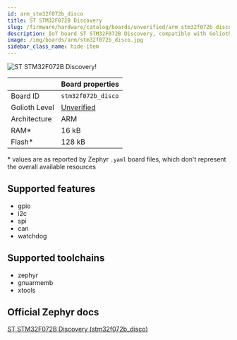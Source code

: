 ```yaml
---
id: arm_stm32f072b_disco
title: ST STM32F072B Discovery
slug: /firmware/hardware/catalog/boards/unverified/arm_stm32f072b_disco
description: IoT board ST STM32F072B Discovery, compatible with Golioth at unverified level.
image: /img/boards/arm/stm32f072b_disco.jpg
sidebar_class_name: hide-item
---
```


[//]: # (This is an auto-generated file, do not edit! Changes to it will be lost upon re-generation)

![ST STM32F072B Discovery!](/img/boards/arm/stm32f072b_disco.jpg "ST STM32F072B Discovery")

|                | Board properties     |
| -------------  | -------------------- |
| Board ID       | `stm32f072b_disco` |
| Golioth Level  | [Unverified](/firmware/hardware#unverified-boards) |
| Architecture   | ARM |
| RAM*           | 16 kB |
| Flash*         | 128 kB |

\* values are as reported by Zephyr `.yaml` board files, which don't represent the overall available resources



## Supported features

* gpio
* i2c
* spi
* can
* watchdog

## Supported toolchains

* zephyr
* gnuarmemb
* xtools

## Official Zephyr docs

[ST STM32F072B Discovery (stm32f072b_disco)](https://docs.zephyrproject.org/3.6.0/boards/arm/stm32f072b_disco/doc/index.html)
